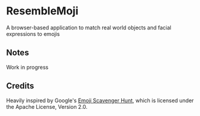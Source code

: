 # ResembleMoji
A browser-based application to match real world objects and facial expressions to emojis

## Notes
Work in progress

## Credits
Heavily inspired by Google's [Emoji Scavenger Hunt](https://github.com/google/emoji-scavenger-hunt), which is licensed under the Apache License, Version 2.0.
